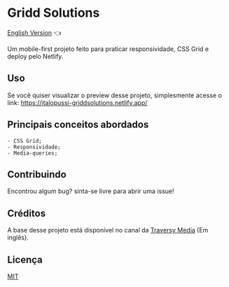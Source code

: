 # Gridd Solutions

<a href="https://github.com/ItaloPussi/WebProjects/tree/master/griddSolutions/readme.md"> English Version</a> 👈

Um mobile-first projeto feito para praticar responsividade, CSS Grid e deploy pelo Netlify.

## Uso
Se você quiser visualizar o preview desse projeto, simplesmente acesse o link:
<a href="https://italopussi-griddsolutions.netlify.app/" target="_blank">https://italopussi-griddsolutions.netlify.app/</a>

## Principais conceitos abordados
	- CSS Grid;
    - Responsividade;
    - Media-queries;

## Contribuindo
Encontrou algum bug? sinta-se livre para abrir uma issue!

## Créditos
A base desse projeto está disponível no canal da <a href="https://www.youtube.com/watch?v=M3qBpPw77qo" target="_blank">Traversy Media</a> (Em inglês).

## Licença
[MIT](https://choosealicense.com/licenses/mit/)
